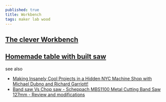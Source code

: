 ```yaml
---
published: true
title: Workbench
tags: maker lab wood
---
```

## [The clever Workbench](https://www.youtube.com/watch?v=TPVq0zXKy3c)

## [Homemade table with built saw](https://www.youtube.com/watch?v=8r4tfG3qJn0)

see also
- [Making Insanely Cool Projects in a Hidden NYC Machine Shop with Michael Dubno and Richard Garriott!](https://www.youtube.com/watch?v=5PgLXFf4avU&list=LL&index=25)
- [Band saw Vs Chop saw - Scheppach MBS1100 Metal Cutting Band Saw 127mm - Review and modifications](https://www.youtube.com/watch?v=X5_m1PGU_Js&list=LL&index=8)